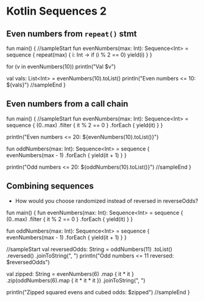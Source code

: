 # Kotlin Sequences 2

## Even numbers from `repeat()` stmt

<div class="kotlin-code">
fun main() {
//sampleStart
  fun evenNumbers(max: Int): Sequence&lt;Int> =
    sequence {
      repeat(max) { i: Int ->
        if (i % 2 == 0) yield(i)
      }
    }

  for (v in evenNumbers(10))
    println("Val $v")


  val vals: List&lt;Int> = evenNumbers(10).toList()
  println("Even numbers <= 10: ${vals}")
//sampleEnd
}
</div>


## Even numbers from a call chain

<div class="kotlin-code">
fun main() {
//sampleStart
  fun evenNumbers(max: Int): Sequence&lt;Int> =
    sequence {
      (0..max)
        .filter { it % 2 == 0 }
        .forEach { yield(it) }
    }

  println("Even numbers <= 20: ${evenNumbers(10).toList()}")

  fun oddNumbers(max: Int): Sequence&lt;Int> =
    sequence {
      evenNumbers(max - 1)
        .forEach {
          yield(it + 1)
        }
    }

  println("Odd numbers <= 20: ${oddNumbers(10).toList()}")
//sampleEnd
}
</div>


## Combining sequences

* How would you choose randomized instead of reversed in reverseOdds?

<div class="kotlin-code">
fun main() {
  fun evenNumbers(max: Int): Sequence&lt;Int> =
    sequence {
      (0..max)
        .filter { it % 2 == 0 }
        .forEach { yield(it) }
    }

  fun oddNumbers(max: Int): Sequence&lt;Int> =
    sequence {
      evenNumbers(max - 1)
        .forEach {
          yield(it + 1)
        }
    }
    
//sampleStart
  val reversedOdds: String =
    oddNumbers(11)
      .toList()
      .reversed()
      .joinToString(", ")
  println("Odd numbers <= 11 reversed: $reversedOdds")

  val zipped: String =
    evenNumbers(6)
      .map { it * it }
      .zip(oddNumbers(6).map { it * it * it })
      .joinToString(", ")

  println("Zipped squared evens and cubed odds: $zipped")
//sampleEnd
}
</div>



